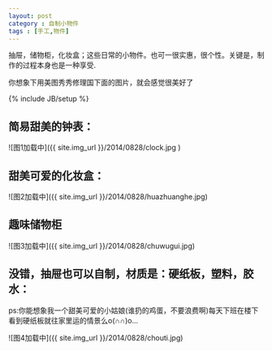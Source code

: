 ```yaml
---
layout: post
category : 自制小物件
tags : [手工,物件]
---
```


抽屉，储物柜，化妆盒；这些日常的小物件。也可一很实惠，很个性。关键是，制作的过程本身也是一种享受.

你想象下用美图秀秀修理国下面的图片，就会感觉很美好了
 

<!--break-->
{% include JB/setup %}

## 简易甜美的钟表：

![图1加载中]({{ site.img_url }}/2014/0828/clock.jpg )


## 甜美可爱的化妆盒：

![图2加载中]({{ site.img_url }}/2014/0828/huazhuanghe.jpg)

## 趣味储物柜

![图3加载中]({{ site.img_url }}/2014/0828/chuwugui.jpg)

## 没错，抽屉也可以自制，材质是：硬纸板，塑料，胶水：
ps:你能想象我一个甜美可爱的小姑娘(谁扔的鸡蛋，不要浪费啊)每天下班在楼下看到硬纸板就往家里运的情景么o(∩∩)o...

![图4加载中]({{ site.img_url }}/2014/0828/chouti.jpg)
